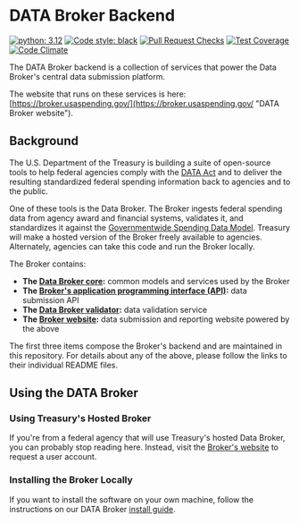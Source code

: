 # DATA Broker Backend

[![python: 3.12](https://img.shields.io/badge/python-3.12-blue.svg)](https://www.python.org/) [![Code style: black](https://img.shields.io/badge/code%20style-black-000000.svg)](https://github.com/python/black) [![Pull Request Checks](https://github.com/fedspendingtransparency/data-act-broker-backend/actions/workflows/pull-request-checks.yaml/badge.svg)](https://github.com/fedspendingtransparency/data-act-broker-backend/actions/workflows/pull-request-checks.yaml) [![Test Coverage](https://codeclimate.com/github/fedspendingtransparency/data-act-broker-backend/badges/coverage.svg)](https://codeclimate.com/github/fedspendingtransparency/data-act-broker-backend/coverage) [![Code Climate](https://codeclimate.com/github/fedspendingtransparency/data-act-broker-backend/badges/gpa.svg)](https://codeclimate.com/github/fedspendingtransparency/data-act-broker-backend)

The DATA Broker backend is a collection of services that power the Data Broker's central data submission platform.

The website that runs on these services is here: [https://broker.usaspending.gov/](https://broker.usaspending.gov/ "DATA Broker website").

## Background

The U.S. Department of the Treasury is building a suite of open-source tools to help federal agencies comply with the [DATA Act](http://fedspendingtransparency.github.io/about/ "Federal Spending Transparency Background") and to deliver the resulting standardized federal spending information back to agencies and to the public.

One of these tools is the Data Broker. The Broker ingests federal spending data from agency award and financial systems, validates it, and standardizes it against the [Governmentwide Spending Data Model](http://fedspendingtransparency.github.io/data-model/ "data model"). Treasury will make a hosted version of the Broker freely available to agencies. Alternately, agencies can take this code and run the Broker locally.

The Broker contains:

* **The [Data Broker core](dataactcore/ "Data Broker core"):** common models and services used by the Broker
* **The [Broker's application programming interface (API)](dataactbroker/ "Data Broker API"):** data submission API
* **The [Data Broker validator](dataactvalidator/ "Data Broker Validator"):** data validation service
* **The [Broker website](https://github.com/fedspendingtransparency/data-act-broker-web-app "Data Broker website"):** data submission and reporting website powered by the above

The first three items compose the Broker's backend and are maintained in this repository. For details about any of the above, please follow the links to their individual README files.

## Using the DATA Broker

### Using Treasury's Hosted Broker

If you're from a federal agency that will use Treasury's hosted Data Broker, you can probably stop reading here. Instead, visit the [Broker's website](https://broker.usaspending.gov/ "Data Broker") to request a user account.

### Installing the Broker Locally

If you want to install the software on your own machine, follow the instructions on our DATA Broker [install guide](doc/INSTALL.md "INSTALL.md").
